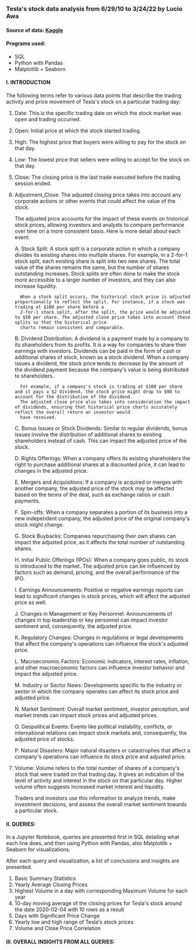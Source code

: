 ### **Tesla's stock data analysis from 6/29/10 to 3/24/22 by Lucio Awa**

#### Source of data: [Kaggle](https://www.kaggle.com/datasets/varpit94/tesla-stock-data-updated-till-28jun2021)

#### Programs used:

- SQL
- Python with Pandas
- Matplotlib + Seaborn

#### I. 	INTRODUCTION

The following terms refer to various data points that describe the trading activity and price movement of Tesla's stock on a particular trading day:

1. Date: This is the specific trading date on which the stock market was open and trading occurred.

2. Open: Initial price at which the stock started trading.

3. High: The highest price that buyers were willing to pay for the stock on that day.

4. Low: The lowest price that sellers were willing to accept for the stock on that day.

5. Close: The closing price is the last trade executed before the trading session ended.

6. Adjustment_Close: The adjusted closing price takes into account any corporate actions or other events that could affect the value of the stock. 

    The adjusted price accounts for the impact of these events on historical stock prices, allowing investors and analysts to compare performance over time on a more consistent basis. 
    Here is more detail about each event:

      A. Stock Split: A stock split is a corporate action in which a company divides its existing shares into multiple shares. For example, in a 2-for-1 stock split, each existing
         share is split into two new shares. The total value of the shares remains the same, but the number of shares outstanding increases. Stock splits are often done to make the
         stock more accessible to a larger number of investors, and they can also increase liquidity. 

         When a stock split occurs, the historical stock price is adjusted proportionally to reflect the split. For instance, if a stock was trading at $100 per share before a
         2-for-1 stock split, after the split, the price would be adjusted to $50 per share. The adjusted close price takes into account these splits so that the historical price
         charts remain consistent and comparable.

      B. Dividend Distribution: A dividend is a payment made by a company to its shareholders from its profits. It is a way for companies to share their earnings with investors.
         Dividends can be paid in the form of cash or additional shares of stock, known as a stock dividend. When a company issues a dividend, the stock price tends to decrease by
         the amount of the dividend payment because the company's value is being distributed to shareholders.

         For example, if a company's stock is trading at $100 per share and it pays a $2 dividend, the stock price might drop to $98 to account for the distribution of the dividend.
         The adjusted close price also takes into consideration the impact of dividends, ensuring that historical price charts accurately reflect the overall return an investor would
         have received.

      C. Bonus Issues or Stock Dividends: Similar to regular dividends, bonus issues involve the distribution of additional shares to existing shareholders instead of cash. This can
         impact the adjusted price of the stock.

      D. Rights Offerings: When a company offers its existing shareholders the right to purchase additional shares at a discounted price, it can lead to changes in the adjusted price.

      E. Mergers and Acquisitions: If a company is acquired or merges with another company, the adjusted price of the stock may be affected based on the terms of the deal, such as
         exchange ratios or cash payments.

      F. Spin-offs: When a company separates a portion of its business into a new independent company, the adjusted price of the original company's stock might change.

      G. Stock Buybacks: Companies repurchasing their own shares can impact the adjusted price, as it affects the total number of outstanding shares.

      H. Initial Public Offerings (IPOs): When a company goes public, its stock is introduced to the market. The adjusted price can be influenced by factors such as demand, pricing,
         and the overall performance of the IPO.

      I. Earnings Announcements: Positive or negative earnings reports can lead to significant changes in stock prices, which will affect the adjusted price as well.

      J. Changes in Management or Key Personnel: Announcements of changes in top leadership or key personnel can impact investor sentiment and, consequently, the adjusted price.

      K. Regulatory Changes: Changes in regulations or legal developments that affect the company's operations can influence the stock's adjusted price.

      L. Macroeconomic Factors: Economic indicators, interest rates, inflation, and other macroeconomic factors can influence investor behavior and impact the adjusted price.

      M. Industry or Sector News: Developments specific to the industry or sector in which the company operates can affect its stock price and adjusted price.

      N. Market Sentiment: Overall market sentiment, investor perception, and market trends can impact stock prices and adjusted prices.

      O. Geopolitical Events: Events like political instability, conflicts, or international relations can impact stock markets and, consequently, the adjusted price of stocks.

      P. Natural Disasters: Major natural disasters or catastrophes that affect a company's operations can influence its stock price and adjusted price.

7. Volume: Volume refers to the total number of shares of a company's stock that were traded on that trading day. It gives an indication of the level of activity and interest in
   the stock on that particular day. Higher volume often suggests increased market interest and liquidity.

   Traders and investors use this information to analyze trends, make investment decisions, and assess the overall market sentiment towards a particular stock.

#### II. 	QUERIES: 

In a Jupyter Notebook, queries are presented first in SQL detailing what each line does, and then using Python with Pandas, also Matplotlib + Seaborn for visualizations. 

After each query and visualization, a list of conclusions and insights are presented. 

1. Basic Summary Statistics
2. Yearly Average Closing Prices
3. Highest Volume in a day with corresponding Maximum Volume for each year
4. 10-day moving average of the closing prices for Tesla's stock around the date 2020-02-04 with 10 rows as a result
5. Days with Significant Price Change
6. Yearly low and high range of Tesla's stock prices
7. Volume and Close Price Correlation

#### III. 	OVERALL INSIGHTS FROM ALL QUERIES:
